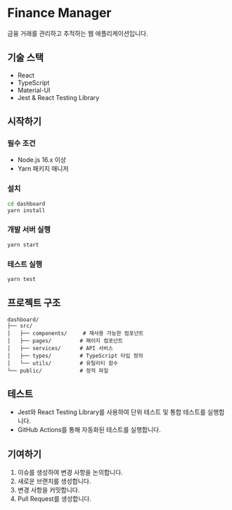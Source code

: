 # Finance Manager

금융 거래를 관리하고 추적하는 웹 애플리케이션입니다.

## 기술 스택

- React
- TypeScript
- Material-UI
- Jest & React Testing Library

## 시작하기

### 필수 조건

- Node.js 16.x 이상
- Yarn 패키지 매니저

### 설치

```bash
cd dashboard
yarn install
```

### 개발 서버 실행

```bash
yarn start
```

### 테스트 실행

```bash
yarn test
```

## 프로젝트 구조

```
dashboard/
├── src/
│   ├── components/     # 재사용 가능한 컴포넌트
│   ├── pages/         # 페이지 컴포넌트
│   ├── services/      # API 서비스
│   ├── types/         # TypeScript 타입 정의
│   └── utils/         # 유틸리티 함수
└── public/            # 정적 파일
```

## 테스트

- Jest와 React Testing Library를 사용하여 단위 테스트 및 통합 테스트를 실행합니다.
- GitHub Actions를 통해 자동화된 테스트를 실행합니다.

## 기여하기

1. 이슈를 생성하여 변경 사항을 논의합니다.
2. 새로운 브랜치를 생성합니다.
3. 변경 사항을 커밋합니다.
4. Pull Request를 생성합니다.
